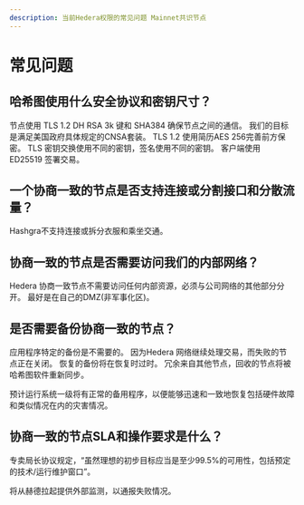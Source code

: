 ```yaml
---
description: 当前Hedera权限的常见问题 Mainnet共识节点
---
```


# 常见问题

## 哈希图使用什么安全协议和密钥尺寸？

节点使用 TLS 1.2 DH RSA 3k 键和 SHA384 确保节点之间的通信。 我们的目标是满足美国政府具体规定的CNSA套装。 TLS 1.2 使用简历AES 256完善前方保密。 TLS 密钥交换使用不同的密钥，签名使用不同的密钥。 客户端使用 ED25519 签署交易。

## 一个协商一致的节点是否支持连接或分割接口和分散流量？

Hashgra不支持连接或拆分衣服和乘坐交通。

## 协商一致的节点是否需要访问我们的内部网络？

Hedera 协商一致节点不需要访问任何内部资源，必须与公司网络的其他部分分开。 最好是在自己的DMZ(非军事化区)。

## 是否需要备份协商一致的节点？

应用程序特定的备份是不需要的。 因为Hedera 网络继续处理交易，而失败的节点正在关闭。 恢复的备份将在恢复时过时。 冗余来自其他节点，回收的节点将被哈希图软件重新同步。

预计运行系统一级将有正常的备用程序，以便能够迅速和一致地恢复包括硬件故障和类似情况在内的灾害情况。

## 协商一致的节点SLA和操作要求是什么？

专卖局长协议规定，“虽然理想的初步目标应当是至少99.5%的可用性，包括预定的技术/运行维护窗口”。

将从赫德拉起提供外部监测，以通报失败情况。
